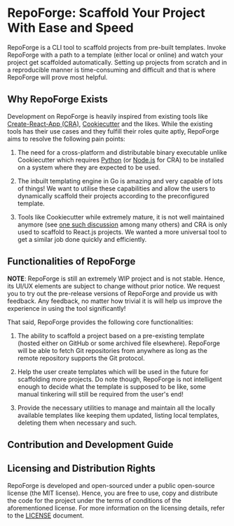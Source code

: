 # RepoForge: Scaffold Your Project With Ease and Speed

RepoForge is a CLI tool to scaffold projects from pre-built templates. Invoke
RepoForge with a path to a template (either local or online) and watch your
project get scaffolded automatically. Setting up projects from scratch and in a
reproducible manner is time-consuming and difficult and that is where RepoForge
will prove most helpful.

## Why RepoForge Exists

Development on RepoForge is heavily inspired from existing tools like
[Create-React-App (CRA)](https://create-react-app.dev),
[Cookiecutter](https://cookiecutter.readthedocs.io) and the likes. While the
existing tools has their use cases and they fulfill their roles quite aptly,
RepoForge aims to resolve the following pain points:

1. The need for a cross-platform and distributable binary executable unlike
   Cookiecutter which requires [Python](https://www.python.org) (or
   [Node.js](https://nodejs.org) for CRA) to be installed on a system where they
   are expected to be used.

2. The inbuilt templating engine in Go is amazing and very capable of lots of
   things! We want to utilise these capabilities and allow the users to
   dynamically scaffold their projects according to the preconfigured template.

3. Tools like Cookiecutter while extremely mature, it is not well maintained
   anymore (see
   [one such discussion](https://github.com/cookiecutter/cookiecutter/issues/1642)
   among many others) and CRA is only used to scaffold to React.js projects. We
   wanted a more universal tool to get a similar job done quickly and
   efficiently.

## Functionalities of RepoForge

**NOTE**: RepoForge is still an extremely WIP project and is not stable. Hence,
its UI/UX elements are subject to change without prior notice. We request you to
try out the pre-release versions of RepoForge and provide us with feedback. Any
feedback, no matter how trivial it is will help us improve the experience in
using the tool significantly!

That said, RepoForge provides the following core functionalities:

1. The ability to scaffold a project based on a pre-existing template (hosted
   either on GitHub or some archived file elsewhere). RepoForge will be able to
   fetch Git repositories from anywhere as long as the remote repository
   supports the Git protocol.

2. Help the user create templates which will be used in the future for
   scaffolding more projects. Do note though, RepoForge is not intelligent
   enough to decide what the template is supposed to be like, some manual
   tinkering will still be required from the user's end!

3. Provide the necessary utilities to manage and maintain all the locally
   available templates like keeping them updated, listing local templates,
   deleting them when necessary and such.

## Contribution and Development Guide

<!-- TODO: Add a contributing and development guide later on -->

## Licensing and Distribution Rights

RepoForge is developed and open-sourced under a public open-source license (the
MIT license). Hence, you are free to use, copy and distribute the code for the
project under the terms of conditions of the aforementioned license. For more
information on the licensing details, refer to the [LICENSE](./LICENSE)
document.
